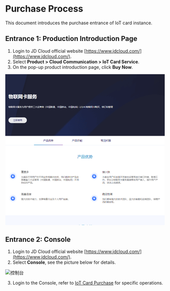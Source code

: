 # Purchase Process

This document introduces the purchase entrance of IoT card instance.

## Entrance 1: Production Introduction Page
1. Login to JD Cloud official website [https://www.jdcloud.com/](https://www.jdcloud.com/).
2. Select **Product > Cloud Communication > IoT Card Service**.
3. On the pop-up product introduction page, click **Buy Now**.

![物联网卡服务](../../../../image/Query-Card-Service/productpage.png)

## Entrance 2: Console

1. Login to JD Cloud official website [https://www.jdcloud.com/](https://www.jdcloud.com/).
2. Select **Console**, see the picture below for details.

![控制台](https://github.com/jdcloudcom/cn/blob/master/image/mongodb/console-buy.png)

3. Login to the Console, refer to [IoT Card Purchase](../Getting-Started/Create-Instance.md) for specific operations.
